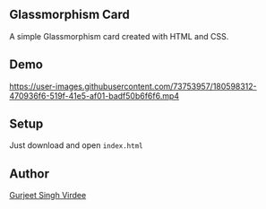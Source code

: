 ## Glassmorphism Card
A simple Glassmorphism card created with HTML and CSS.

## Demo

https://user-images.githubusercontent.com/73753957/180598312-470936f6-519f-41e5-af01-badf50b6f6f6.mp4

## Setup 
Just download and open `index.html`

## Author
[Gurjeet Singh Virdee](https://github.com/shreyamedehal)

